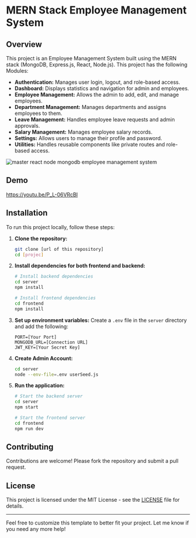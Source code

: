 # MERN Stack Employee Management System
## Overview
This project is an Employee Management System built using the MERN stack (MongoDB, Express.js, React, Node.js). This project has the following Modules:
   - **Authentication:** Manages user login, logout, and role-based access.
   - **Dashboard:** Displays statistics and navigation for admin and employees.
   - **Employee Management:** Allows the admin to add, edit, and manage employees.
   - **Department Management:** Manages departments and assigns employees to them.
   - **Leave Management:** Handles employee leave requests and admin approvals.
   - **Salary Management:** Manages employee salary records.
   - **Settings:** Allows users to manage their profile and password.
   - **Utilities:** Handles reusable components like private routes and role-based access.

![master react node mongodb employee management system](https://github.com/user-attachments/assets/58fc698b-c9d0-457d-a33a-a670a0fe7bdf)


## Demo
https://youtu.be/P_L-06VRcBI

## Installation
To run this project locally, follow these steps:

1. **Clone the repository:**
   ```bash
   git clone [url of this repository]
   cd [projec]
   ```

2. **Install dependencies for both frontend and backend:**
   ```bash
   # Install backend dependencies
   cd server
   npm install

   # Install frontend dependencies
   cd frontend
   npm install
   ```

3. **Set up environment variables:**
   Create a `.env` file in the `server` directory and add the following:
   ```env
   PORT=[Your Port]
   MONGODB_URL=[Connection URL]
   JWT_KEY=[Your Secret Key]
   ```

4. **Create Admin Account:**
   ```bash
   cd server
   node --env-file=.env userSeed.js
   ```

5. **Run the application:**
   ```bash
   # Start the backend server
   cd server
   npm start

   # Start the frontend server
   cd frontend
   npm run dev
   ```

## Contributing
Contributions are welcome! Please fork the repository and submit a pull request.

## License
This project is licensed under the MIT License - see the [LICENSE](LICENSE) file for details.

---

Feel free to customize this template to better fit your project. Let me know if you need any more help!

